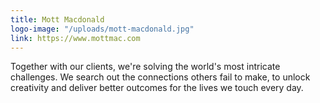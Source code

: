 ```yaml
---
title: Mott Macdonald
logo-image: "/uploads/mott-macdonald.jpg"
link: https://www.mottmac.com
---
```

Together with our clients, we're solving the world's most intricate challenges. We search out the connections others fail to make, to unlock creativity and deliver better outcomes for the lives we touch every day.
